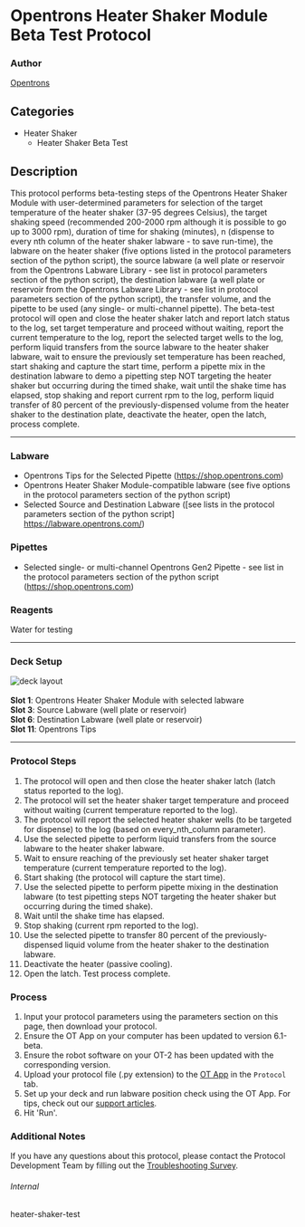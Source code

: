 # Opentrons Heater Shaker Module Beta Test Protocol

### Author
[Opentrons](https://opentrons.com/)


## Categories
* Heater Shaker
	* Heater Shaker Beta Test

## Description
This protocol performs beta-testing steps of the Opentrons Heater Shaker Module with user-determined parameters for selection of the target temperature of the heater shaker (37-95 degrees Celsius), the target shaking speed (recommended 200-2000 rpm although it is possible to go up to 3000 rpm), duration of time for shaking (minutes), n (dispense to every nth column of the heater shaker labware - to save run-time), the labware on the heater shaker (five options listed in the protocol parameters section of the python script), the source labware (a well plate or reservoir from the Opentrons Labware Library - see list in protocol parameters section of the python script), the destination labware (a well plate or reservoir from the Opentrons Labware Library - see list in protocol parameters section of the python script), the transfer volume, and the pipette to be used (any single- or multi-channel pipette). The beta-test protocol will open and close the heater shaker latch and report latch status to the log, set target temperature and proceed without waiting, report the current temperature to the log, report the selected target wells to the log, perform liquid transfers from the source labware to the heater shaker labware, wait to ensure the previously set temperature has been reached, start shaking and capture the start time, perform a pipette mix in the destination labware to demo a pipetting step NOT targeting the heater shaker but occurring during the timed shake, wait until the shake time has elapsed, stop shaking and report current rpm to the log, perform liquid transfer of 80 percent of the previously-dispensed volume from the heater shaker to the destination plate, deactivate the heater, open the latch, process complete.



---



### Labware
* Opentrons Tips for the Selected Pipette (https://shop.opentrons.com)
* Opentrons Heater Shaker Module-compatible labware (see five options in the protocol parameters section of the python script)
* Selected Source and Destination Labware ([see lists in the protocol parameters section of the python script] https://labware.opentrons.com/)


### Pipettes
* Selected single- or multi-channel Opentrons Gen2 Pipette - see list in the protocol parameters section of the python script (https://shop.opentrons.com)

### Reagents
Water for testing

---

### Deck Setup
![deck layout](https://opentrons-protocol-library-website.s3.amazonaws.com/custom-README-images/heater-shaker-test/Screen+Shot+2022-06-21+at+12.15.17+PM.png)
</br>
</br>
**Slot 1**: Opentrons Heater Shaker Module with selected labware </br>
**Slot 3**: Source Labware (well plate or reservoir) </br>
**Slot 6**: Destination Labware (well plate or reservoir) </br>
**Slot 11**: Opentrons Tips


---

### Protocol Steps
1. The protocol will open and then close the heater shaker latch (latch status reported to the log).
2. The protocol will set the heater shaker target temperature and proceed without waiting (current temperature reported to the log).
3. The protocol will report the selected heater shaker wells (to be targeted for dispense) to the log (based on every_nth_column parameter).
4. Use the selected pipette to perform liquid transfers from the source labware to the heater shaker labware.
5. Wait to ensure reaching of the previously set heater shaker target temperature (current temperature reported to the log).
6. Start shaking (the protocol will capture the start time).
7. Use the selected pipette to perform pipette mixing in the destination labware (to test pipetting steps NOT targeting the heater shaker but occurring during the timed shake).
8. Wait until the shake time has elapsed.
9. Stop shaking (current rpm reported to the log).
10. Use the selected pipette to transfer 80 percent of the previously-dispensed liquid volume from the heater shaker to the destination labware.
11. Deactivate the heater (passive cooling).
12. Open the latch. Test process complete.


### Process
1. Input your protocol parameters using the parameters section on this page, then download your protocol.
2. Ensure the OT App on your computer has been updated to version 6.1-beta.
3. Ensure the robot software on your OT-2 has been updated with the corresponding version.
4. Upload your protocol file (.py extension) to the [OT App](https://opentrons.com/ot-app) in the `Protocol` tab.
5. Set up your deck and run labware position check using the OT App. For tips, check out our [support articles](https://support.opentrons.com/en/collections/1559720-guide-for-getting-started-with-the-ot-2).
6. Hit 'Run'.

### Additional Notes
If you have any questions about this protocol, please contact the Protocol Development Team by filling out the [Troubleshooting Survey](https://protocol-troubleshooting.paperform.co/).

###### Internal
heater-shaker-test
